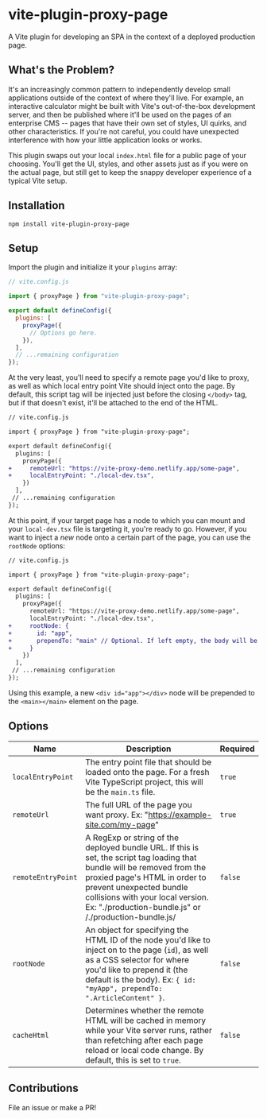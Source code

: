 # vite-plugin-proxy-page

A Vite plugin for developing an SPA in the context of a deployed production page.

## What's the Problem?

It's an increasingly common pattern to independently develop small applications outside of the context of where they'll live. For example, an interactive calculator might be built with Vite's out-of-the-box development server, and then be published where it'll be used on the pages of an enterprise CMS -- pages that have their own set of styles, UI quirks, and other characteristics. If you're not careful, you could have unexpected interference with how your little application looks or works.

This plugin swaps out your local `index.html` file for a public page of your choosing. You'll get the UI, styles, and other assets just as if you were on the actual page, but still get to keep the snappy developer experience of a typical Vite setup.

## Installation

`npm install vite-plugin-proxy-page`

## Setup

Import the plugin and initialize it your `plugins` array:

```js
// vite.config.js

import { proxyPage } from "vite-plugin-proxy-page";

export default defineConfig({
  plugins: [
    proxyPage({
      // Options go here.
    }),
  ],
  // ...remaining configuration
});
```

At the very least, you'll need to specify a remote page you'd like to proxy, as well as which local entry point Vite should inject onto the page. By default, this script tag will be injected just before the closing `</body>` tag, but if that doesn't exist, it'll be attached to the end of the HTML.

```diff
// vite.config.js

import { proxyPage } from "vite-plugin-proxy-page";

export default defineConfig({
  plugins: [
    proxyPage({
+     remoteUrl: "https://vite-proxy-demo.netlify.app/some-page",
+     localEntryPoint: "./local-dev.tsx",
    })
  ],
 // ...remaining configuration
});
```

At this point, if your target page has a node to which you can mount and your `local-dev.tsx` file is targeting it, you're ready to go. However, if you want to inject a _new_ node onto a certain part of the page, you can use the `rootNode` options:

```diff
// vite.config.js

import { proxyPage } from "vite-plugin-proxy-page";

export default defineConfig({
  plugins: [
    proxyPage({
      remoteUrl: "https://vite-proxy-demo.netlify.app/some-page",
      localEntryPoint: "./local-dev.tsx",
+     rootNode: {
+       id: "app",
+       prependTo: "main" // Optional. If left empty, the body will be used.
+     }
    })
  ],
 // ...remaining configuration
});
```

Using this example, a new `<div id="app"></div>` node will be prepended to the `<main></main>` element on the page.

## Options

| Name               | Description                                                                                                                                                                                                                                                                         | Required |
| ------------------ | ----------------------------------------------------------------------------------------------------------------------------------------------------------------------------------------------------------------------------------------------------------------------------------- | -------- |
| `localEntryPoint`  | The entry point file that should be loaded onto the page. For a fresh Vite TypeScript project, this will be the `main.ts` file.                                                                                                                                                     | `true`   |
| `remoteUrl`        | The full URL of the page you want proxy. Ex: "https://example-site.com/my-page"                                                                                                                                                                                                     | `true`   |
| `remoteEntryPoint` | A RegExp or string of the deployed bundle URL. If this is set, the script tag loading that bundle will be removed from the proxied page's HTML in order to prevent unexpected bundle collisions with your local version. Ex: "./production-bundle.js" or /\./production-bundle\.js/ | `false`  |
| `rootNode`         | An object for specifying the HTML ID of the node you'd like to inject on to the page (`id`), as well as a CSS selector for where you'd like to prepend it (the default is the body). Ex: `{ id: "myApp", prependTo: ".ArticleContent" }`.                                           | `false`  |
| `cacheHtml`        | Determines whether the remote HTML will be cached in memory while your Vite server runs, rather than refetching after each page reload or local code change. By default, this is set to `true`.                                                                                     | `false`  |

## Contributions

File an issue or make a PR!
